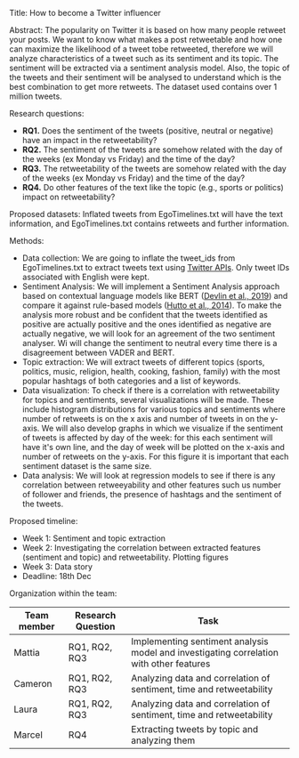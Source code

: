 Title: How to become a Twitter influencer

Abstract:
The popularity on Twitter it is based on how many people retweet your posts. We want to know what makes a post retweetable and how one can maximize the likelihood of a tweet tobe retweeted, therefore we will analyze characteristics of a tweet such as its sentiment and its topic.
The sentiment will be extracted via a sentiment analysis model. Also, the topic of the tweets and their sentiment will be analysed to understand which is the best combination to get more retweets. The dataset used contains over 1 million tweets.

Research questions:
- **RQ1.** Does the sentiment of the tweets (positive, neutral or negative) have an impact in the retweetability?
- **RQ2.** The sentiment of the tweets are somehow related with the day of the weeks (ex Monday vs Friday) and the time of the day?
- **RQ3.** The retweetability of the tweets are somehow related with the day of the weeks (ex Monday vs Friday) and the time of the day?
- **RQ4.** Do other features of the text like the topic (e.g., sports or politics) impact on retweetability?

Proposed datasets:
Inflated tweets from EgoTimelines.txt will have the text information, and EgoTimelines.txt contains retweets and further information.

Methods:
- Data collection: We are going to inflate the tweet_ids from EgoTimelines.txt to extract tweets text using [Twitter APIs](https://github.com/DocNow/hydrator). Only tweet IDs associated with English were kept. 
- Sentiment Analysis: We will implement a Sentiment Analysis approach based on contextual language models like BERT ([Devlin et al., 2019](https://arxiv.org/abs/1810.04805)) and compare it against rule-based models ([Hutto et al., 2014](http://comp.social.gatech.edu/papers/icwsm14.vader.hutto.pdf)). To make the analysis more robust and be confident that the tweets identified as positive are actually positive and the ones identified as negative are actually negative, we will look for an agreement of the two sentiment analyser. Wi will change the sentiment to neutral every time there is a disagreement between VADER and BERT.
- Topic extraction: We will extract tweets of different topics (sports, politics, music, religion, health, cooking, fashion, family) with the most popular hashtags of both categories and a list of keywords.
- Data visualization: To check if there is a correlation with retweetability for topics and sentiments, several visualizations will be made. These include histogram distributions for various topics and sentiments where number of retweets is on the x axis and number of tweets in on the y-axis. We will also develop graphs in which we visualize if the sentiment of tweets is affected by day of the week: for this each sentiment will have it's own line, and the day of week will be plotted on the x-axis and number of retweets on the y-axis. For this figure it is important that each sentiment dataset is the same size. 
- Data analysis: We will look at regression models to see if there is any correlation between retweeyability and other features such us number of follower and friends, the presence of hashtags and the sentiment of the tweets.

Proposed timeline:
- Week 1: Sentiment and topic extraction
- Week 2: Investigating the correlation between extracted features (sentiment and topic) and retweetability. Plotting figures
- Week 3: Data story
- Deadline: 18th Dec

Organization within the team:

| Team member | Research Question | Task                                                                                    |
|-------------|-------------------|-----------------------------------------------------------------------------------------|
| Mattia      | RQ1, RQ2, RQ3     | Implementing sentiment analysis model and investigating correlation with other features |
| Cameron     | RQ1, RQ2, RQ3     | Analyzing data and correlation of sentiment, time and retweetability                    |
| Laura       | RQ1, RQ2, RQ3     | Analyzing data and correlation of sentiment, time and retweetability                    |
| Marcel      | RQ4               | Extracting tweets by topic and analyzing them                                           |

